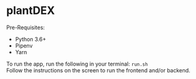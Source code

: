 # plantDEX

Pre-Requisites:

- Python 3.6+
- Pipenv
- Yarn

To run the app, run the following in your terminal: `run.sh` <br/>
Follow the instructions on the screen to run the frontend and/or backend.
